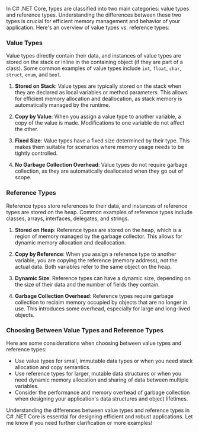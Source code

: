 In C# .NET Core, types are classified into two main categories: value types and reference types. Understanding the differences between these two types is crucial for efficient memory management and behavior of your application. Here's an overview of value types vs. reference types:

### Value Types

Value types directly contain their data, and instances of value types are stored on the stack or inline in the containing object (if they are part of a class). Some common examples of value types include `int`, `float`, `char`, `struct`, `enum`, and `bool`.

1. **Stored on Stack**: Value types are typically stored on the stack when they are declared as local variables or method parameters. This allows for efficient memory allocation and deallocation, as stack memory is automatically managed by the runtime.

2. **Copy by Value**: When you assign a value type to another variable, a copy of the value is made. Modifications to one variable do not affect the other.

3. **Fixed Size**: Value types have a fixed size determined by their type. This makes them suitable for scenarios where memory usage needs to be tightly controlled.

4. **No Garbage Collection Overhead**: Value types do not require garbage collection, as they are automatically deallocated when they go out of scope.

### Reference Types

Reference types store references to their data, and instances of reference types are stored on the heap. Common examples of reference types include classes, arrays, interfaces, delegates, and strings.

1. **Stored on Heap**: Reference types are stored on the heap, which is a region of memory managed by the garbage collector. This allows for dynamic memory allocation and deallocation.

2. **Copy by Reference**: When you assign a reference type to another variable, you are copying the reference (memory address), not the actual data. Both variables refer to the same object on the heap.

3. **Dynamic Size**: Reference types can have a dynamic size, depending on the size of their data and the number of fields they contain.

4. **Garbage Collection Overhead**: Reference types require garbage collection to reclaim memory occupied by objects that are no longer in use. This introduces some overhead, especially for large and long-lived objects.

### Choosing Between Value Types and Reference Types

Here are some considerations when choosing between value types and reference types:

- Use value types for small, immutable data types or when you need stack allocation and copy semantics.
- Use reference types for larger, mutable data structures or when you need dynamic memory allocation and sharing of data between multiple variables.
- Consider the performance and memory overhead of garbage collection when designing your application's data structures and object lifetimes.

Understanding the differences between value types and reference types in C# .NET Core is essential for designing efficient and robust applications. Let me know if you need further clarification or more examples!